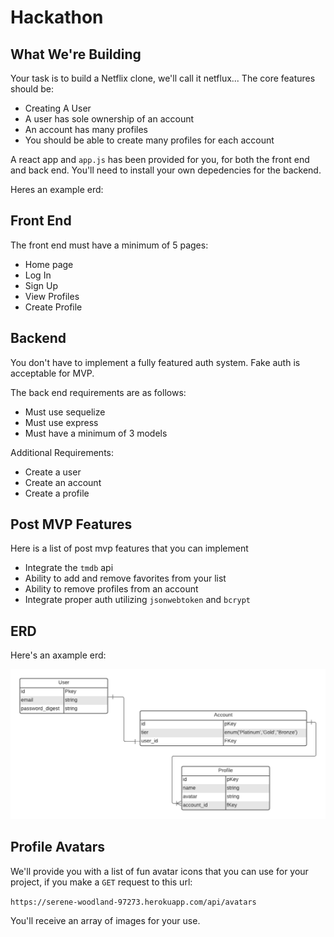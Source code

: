# Hackathon

## What We're Building

Your task is to build a Netflix clone, we'll call it netflux... The core features should be:

- Creating A User
- A user has sole ownership of an account
- An account has many profiles
- You should be able to create many profiles for each account

A react app and `app.js` has been provided for you, for both the front end and back end. You'll need to install your own depedencies for the backend.

Heres an example erd:

## Front End

The front end must have a minimum of 5 pages:

- Home page
- Log In
- Sign Up
- View Profiles
- Create Profile

## Backend

You don't have to implement a fully featured auth system. Fake auth is acceptable for MVP.

The back end requirements are as follows:

- Must use sequelize
- Must use express
- Must have a minimum of 3 models

Additional Requirements:

- Create a user
- Create an account
- Create a profile

## Post MVP Features

Here is a list of post mvp features that you can implement

- Integrate the `tmdb` api
- Ability to add and remove favorites from your list
- Ability to remove profiles from an account
- Integrate proper auth utilizing `jsonwebtoken` and `bcrypt`

## ERD

Here's an axample erd:

![erd](images/erd.png)

## Profile Avatars

We'll provide you with a list of fun avatar icons that you can use for your project, if you make a `GET` request to this url:

`https://serene-woodland-97273.herokuapp.com/api/avatars`

You'll receive an array of images for your use.
